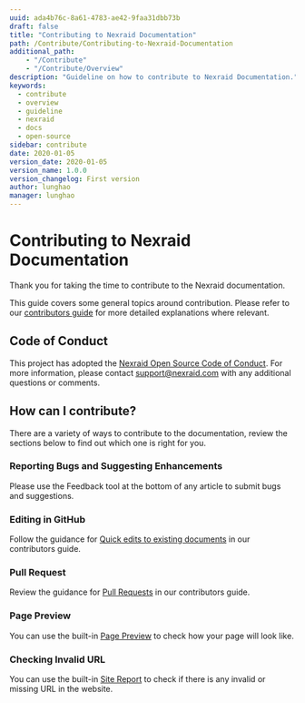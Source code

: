 ```yaml
---
uuid: ada4b76c-8a61-4783-ae42-9faa31dbb73b
draft: false
title: "Contributing to Nexraid Documentation"
path: /Contribute/Contributing-to-Nexraid-Documentation
additional_path:
    - "/Contribute"
    - "/Contribute/Overview"
description: "Guideline on how to contribute to Nexraid Documentation."
keywords: 
  - contribute
  - overview
  - guideline
  - nexraid
  - docs
  - open-source
sidebar: contribute
date: 2020-01-05
version_date: 2020-01-05
version_name: 1.0.0
version_changelog: First version
author: lunghao
manager: lunghao
---
```


# Contributing to Nexraid Documentation

Thank you for taking the time to contribute to the Nexraid documentation.

This guide covers some general topics around contribution. Please refer to our [contributors guide](https://docs.nexraid.com/contribute/Contributor-Guide) for more detailed explanations where relevant.


## Code of Conduct

This project has adopted the [Nexraid Open Source Code of Conduct](https://docs.nexraid.com/codeofconduct/). For more information, please contact [support@nexraid.com](mailto:support@nexraid.com) with any additional questions or comments.


## How can I contribute?

There are a variety of ways to contribute to the documentation, review the sections below to find out which one is right for you.


### Reporting Bugs and Suggesting Enhancements

Please use the Feedback tool at the bottom of any article to submit bugs and suggestions.


### Editing in GitHub

Follow the guidance for [Quick edits to existing documents](https://docs.nexraid.com/contribute/Contributor-Guide#quick-edits-to-existing-documents) in our contributors guide.


### Pull Request

Review the guidance for [Pull Requests](https://docs.nexraid.com/contribute/Contributor-Guide/how-to-write-workflows-major#pull-request-processing) in our contributors guide.


### Page Preview
You can use the built-in [Page Preview](https://docs.nexraid.com/Internal/Edit/) to check how your page will look like.

### Checking Invalid URL
You can use the built-in [Site Report](https://docs.nexraid.com/Internal/Report) to check if there is any invalid or missing URL in the website.
